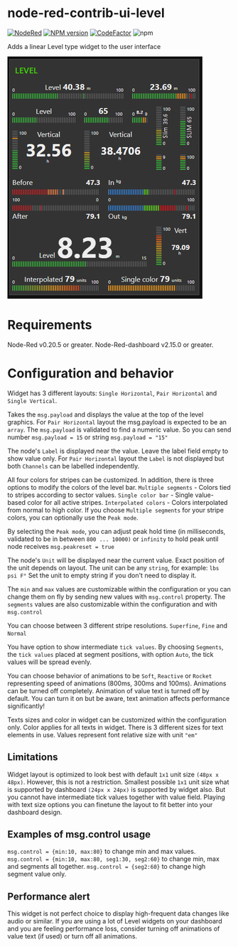 # node-red-contrib-ui-level

[![NodeRed](https://img.shields.io/badge/Node--Red-0.20.5+-red.svg)](http://nodered.org)
[![NPM version][npm-image]][npm-url]
[![CodeFactor](https://www.codefactor.io/repository/github/hotnipi/node-red-contrib-ui-level/badge)](https://www.codefactor.io/repository/github/hotnipi/node-red-contrib-ui-level)
![npm](https://img.shields.io/npm/dm/node-red-contrib-ui-level)

[npm-image]: http://img.shields.io/npm/v/node-red-contrib-ui-level.svg
[npm-url]: https://npmjs.org/package/node-red-contrib-ui-level

Adds a linear Level type widget to the user interface

![node-red-dashboard-ui-level.JPG](img/node-red-dashboard-ui-level.JPG)


# Requirements
Node-Red v0.20.5 or greater. Node-Red-dashboard v2.15.0 or greater. 
# Configuration and behavior
Widget has 3 different layouts: `Single Horizontal`, `Pair Horizontal` and `Single Vertical`.

Takes the `msg.payload` and displays the value at the top of the level graphics. For `Pair Horizontal` layout the msg.payload is expected to be an `array`. The `msg.payload` is validated to find a numeric value. So you can send number `msg.payload = 15` or string `msg.payload = "15"`

The node's `Label` is displayed near the value. Leave the label field empty to show value only. For `Pair Horizontal` layout the `Label` is not displayed but both `Channels` can be labelled independently.

All four colors for stripes can be customized. In addition, there is three options to modify the colors of the level bar. `Multiple segments` - Colors tied to stripes according to sector values. `Single color bar` - Single value-based color for all active stripes. `Interpolated colors` - Colors interpolated from normal to high color. If you choose `Multiple segments` for your stripe colors, you can optionally use the `Peak mode`. 

By selecting the `Peak mode`, you can adjust peak hold time (in milliseconds, validated to be in between `800 ... 10000)` or `infinity` to hold peak until node receives `msg.peakreset = true`

The node's `Unit` will be displayed near the current value. Exact position of the unit depends on layout. The unit can be any `string`, for example: `lbs psi F°` Set the unit to empty string if you don't need to display it.

The `min` and `max` values are customizable within the configuration or you can change them on fly by sending new values with `msg.control` property.
The `segments` values are also customizable within the configuration and with `msg.control`

You can choose between 3 different stripe resolutions. `Superfine`, `Fine` and `Normal`

You have option to show intermediate `tick values`. By choosing `Segments`, the `tick values` placed at segment positions, with option `Auto`, the tick values will be spread evenly.

You can choose behavior of animations to be `Soft`, `Reactive` or `Rocket` representing speed of animations (800ms, 300ms and 100ms). Animations can be turned off completely. Animation of value text is turned off by default. You can turn it on but be aware, text animation affects performance significantly!

Texts sizes and color in widget can be customized within the configuration only. Color applies for all texts in widget. There is 3 different sizes for text elements in use. Values represent font relative size with unit `"em"`

## Limitations
Widget layout is optimized to look best with default `1x1` unit size `(48px x 48px)`. However, this is not a restriction. Smallest possible `1x1` unit size what is supported by dashboard `(24px x 24px)` is supported by widget also. But you cannot have intermediate tick values together with value field. Playing with text size options you can finetune the layout to fit better into your dashboard design.

## Examples of msg.control usage
`msg.control = {min:10, max:80}` to change min and max values.
`msg.control = {min:10, max:80, seg1:30, seg2:60}` to change min, max and segments all together.
`msg.control = {seg2:60}` to change high segment value only.

## Performance alert
This widget is not perfect choice to display high-frequent data changes like audio or similar.
If you are using a lot of Level widgets on your dashboard and you are feeling performance loss, consider turning off animations of value text (if used) or turn off all animations.
